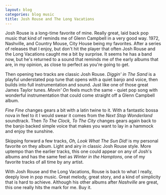 ```yaml
---
layout: blog
categories: blog music
title: Josh Rouse and The Long Vacations
---
```


Josh Rouse is a long-time favorite of mine.  Really great, laid back
pop music that kind of reminds me of Glenn Campbell in a very good
way.  1972, Nashville, and Country Mouse, City House being my
favorites. After a series of releases that I enjoy, but don't hit the
player that often Josh Rouse and the Long Vacations caught me a bit by
surprise.  It seems he has a band now, but he's returned to a sound
that reminds me of the early albums that are, in my opinion, as close
to perfect as you're going to get. 

Then opening two tracks are classic Josh Rouse.  *Diggin' in The Sand*
is a playful understated pop tune that opens with a quiet banjo and
voice, then builds into full instrumentation and sound.  Just like one
of those great James Taylor tunes.  *Movin' On* feels much the same -
quiet pop song with wonderful instrumentation that could come straight
off a Glenn Campbell album. 

*Fine Fine* changes gears a bit with a latin twine to it.  With a
fantastic bossa nova in feel to it I would swear it comes from the
*Next Stop Wonderland* soundtrack.  Then *To The Clock, To The City*
changes gears again back to the banjo backed simple voice that makes
you want to lay in a hammock and enjoy the sunshine. 

Skipping forward a few tracks, *Oh, Look What The Sun Did!* is my
personal favorite on they album.  Light and airy in classic Josh Rouse
style.  More uptempo than the earlier tracks, this one could appear on
any of Josh's albums and has the same feel as *Winter in the Hamptons*,
one of my favorite tracks of all time by any artist. 

With Josh Rouse and the Long Vacations, Rouse is back to what I
really, deeply love in pop music.  Great melody, great story, and a
kind of simplicity that is hard to achieve.  Although his other albums
after *Nashville* are great, this one really hits the mark for me.  Buy
it.
